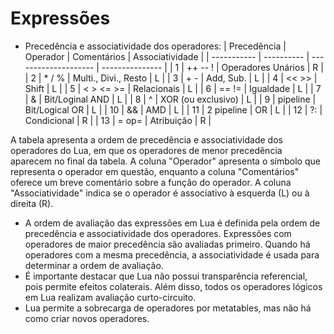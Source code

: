 # Expressões
- Precedência e associatividade dos operadores:
| Precedência | Operador | Comentários | Associatividade |
| ----------- | ---------- | -------------------- | --------------- |
| 1 | ++ -- ! | Operadores Unários | R |
| 2 | * / % | Multi., Divi., Resto | L |
| 3 | + - | Add, Sub. | L |
| 4 | << >> | Shift | L |
| 5 | < > <= >= | Relacionais | L |
| 6 | == != | Igualdade | L |
| 7 | & | Bit/Loginal AND | L |
| 8 | ^ | XOR (ou exclusivo) | L |
| 9 | pipeline | Bit/Logical OR | L |
| 10 | && | AMD | L |
| 11 | 2 pipeline | OR | L |
| 12 | ?: | Condicional | R |
| 13 | = op= | Atribuição | R |

A tabela apresenta a ordem de precedência e associatividade dos operadores do Lua, em que os operadores de menor precedência aparecem no final da tabela. A coluna "Operador" apresenta o símbolo que representa o operador em questão, enquanto a coluna "Comentários" oferece um breve comentário sobre a função do operador. A coluna "Associatividade" indica se o operador é associativo à esquerda (L) ou à direita (R).
- A ordem de avaliação das expressões em Lua é definida pela ordem de precedência e associatividade dos operadores. Expressões com operadores de maior precedência são avaliadas primeiro. Quando há operadores com a mesma precedência, a associatividade é usada para determinar a ordem de avaliação.
- É importante destacar que Lua não possui transparência referencial, pois permite efeitos colaterais. Além disso, todos os operadores lógicos em Lua realizam avaliação curto-circuito.
- Lua permite a sobrecarga de operadores por metatables, mas não há como criar novos operadores.
